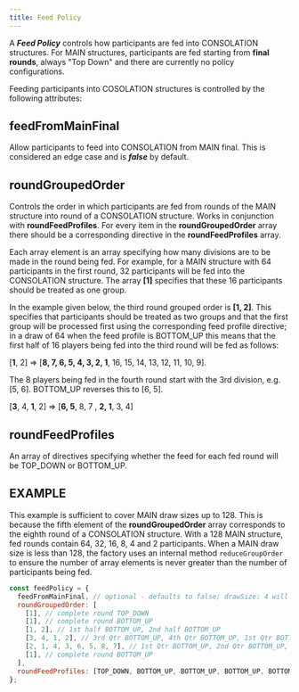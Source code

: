```yaml
---
title: Feed Policy
---
```


A **_Feed Policy_** controls how participants are fed into CONSOLATION structures. For MAIN structures, participants are fed starting from **final rounds**, always "Top Down" and there are currently no policy configurations.

Feeding participants into COSOLATION structures is controlled by the following attributes:

## **feedFromMainFinal**

Allow participants to feed into CONSOLATION from MAIN final. This is considered an edge case and is **_false_** by default.

## **roundGroupedOrder**

Controls the order in which participants are fed from rounds of the MAIN structure into round of a CONSOLATION structure. Works in conjunction with **roundFeedProfiles**. For every item in the **roundGroupedOrder** array there should be a corresponding directive in the **roundFeedProfiles** array.

Each array element is an array specifying how many divisions are to be made in the round being fed. For example, for a MAIN structure with 64 participants in the first round, 32 participants will be fed into the CONSOLATION structure. The array **[1]** specifies that these 16 participants should be treated as one group.

In the example given below, the third round grouped order is **[1, 2]**. This specifies that participants should be treated as two groups and that the first group will be processed first using the corresponding feed profile directive; in a draw of 64 when the feed profile is BOTTOM_UP this means that the first half of 16 players being fed into the third round will be fed as follows:

[**1**, 2] => [**8, 7, 6, 5, 4, 3, 2, 1**, 16, 15, 14, 13, 12, 11, 10, 9].

The 8 players being fed in the fourth round start with the 3rd division, e.g. [5, 6]. BOTTOM_UP reverses this to [6, 5].

[**3**, 4, **1**, 2] => [**6, 5**, 8, 7 , **2, 1**, 3, 4]

## **roundFeedProfiles**

An array of directives specifying whether the feed for each fed round will be TOP_DOWN or BOTTOM_UP.

## EXAMPLE

This example is sufficient to cover MAIN draw sizes up to 128. This is because the fifth element of the **roundGroupedOrder** array corresponds to the eighth round of a CONSOLATION structure. With a 128 MAIN structure, fed rounds contain 64, 32, 16, 8, 4 and 2 participants. When a MAIN draw size is less than 128, the factory uses an internal method `reduceGroupOrder` to ensure the number of array elements is never greater than the number of participants being fed.

```js
const feedPolicy = {
  feedFromMainFinal, // optional - defaults to false; drawSize: 4 will not feed from main final unless true
  roundGroupedOrder: [
    [1], // complete round TOP_DOWN
    [1], // complete round BOTTOM_UP
    [1, 2], // 1st half BOTTOM_UP, 2nd half BOTTOM_UP
    [3, 4, 1, 2], // 3rd Qtr BOTTOM_UP, 4th Qtr BOTTOM_UP, 1st Qtr BOTTOM_UP, 2nd Qtr BOTTOM_UP
    [2, 1, 4, 3, 6, 5, 8, 7], // 1st Qtr BOTTOM_UP, 2nd Qtr BOTTOM_UP, 3rd Qtr BOTTOM_UP, 4th Qtr BOTTOM_UP
    [1], // complete round BOTTOM_UP
  ],
  roundFeedProfiles: [TOP_DOWN, BOTTOM_UP, BOTTOM_UP, BOTTOM_UP, BOTTOM_UP, BOTTOM_UP, BOTTOM_UP, BOTTOM_UP],
};
```
